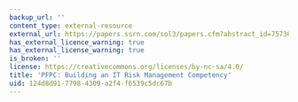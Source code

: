```yaml
---
backup_url: ''
content_type: external-resource
external_url: https://papers.ssrn.com/sol3/papers.cfm?abstract_id=757362
has_external_licence_warning: true
has_external_license_warning: true
is_broken: ''
license: https://creativecommons.org/licenses/by-nc-sa/4.0/
title: 'PFPC: Building an IT Risk Management Competency'
uid: 124d8d91-7798-4309-a2f4-f6539c5dc67b
---
```

